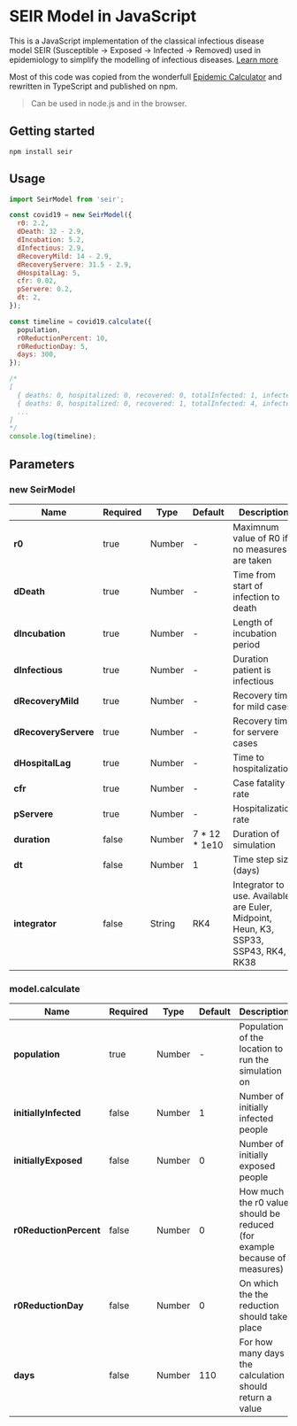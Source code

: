 # SEIR Model in JavaScript

This is a JavaScript implementation of the classical infectious disease model SEIR (Susceptible → Exposed → Infected → Removed) used in epidemiology to simplify the modelling of infectious diseases. [Learn more](https://en.wikipedia.org/wiki/Compartmental_models_in_epidemiology#The_SEIR_model)

Most of this code was copied from the wonderfull [Epidemic Calculator](http://gabgoh.github.io/COVID/index.html) and rewritten in TypeScript and published on npm.

> Can be used in node.js and in the browser.

## Getting started

```npm install seir```

## Usage

```js
import SeirModel from 'seir';

const covid19 = new SeirModel({
  r0: 2.2,
  dDeath: 32 - 2.9,
  dIncubation: 5.2,
  dInfectious: 2.9,
  dRecoveryMild: 14 - 2.9,
  dRecoveryServere: 31.5 - 2.9,
  dHospitalLag: 5,
  cfr: 0.02,
  pServere: 0.2,
  dt: 2,
});

const timeline = covid19.calculate({
  population,
  r0ReductionPercent: 10,
  r0ReductionDay: 5,
  days: 300,
});

/*
[
  { deaths: 0, hospitalized: 0, recovered: 0, totalInfected: 1, infected: 1, exposed: 2 },
  { deaths: 0, hospitalized: 0, recovered: 1, totalInfected: 4, infected: 3, exposed: 5 },
  ...
]
*/
console.log(timeline);
```

## Parameters

### new SeirModel

| Name                 | Required | Type   | Default | Description |
| ---                  | ---      | ---    | ---     | ---         |
| **r0**               | true     | Number | -       | Maximnum value of R0 if no measures are taken |
| **dDeath**           | true     | Number | -       | Time from start of infection to death |
| **dIncubation**      | true     | Number | -       | Length of incubation period |
| **dInfectious**      | true     | Number | -       | Duration patient is infectious |
| **dRecoveryMild**    | true     | Number | -       | Recovery time for mild cases |
| **dRecoveryServere** | true     | Number | -       | Recovery time for servere cases |
| **dHospitalLag**     | true     | Number | -       | Time to hospitalization |
| **cfr**              | true     | Number | -       | Case fatality rate |
| **pServere**         | true     | Number | -       | Hospitalization rate |
| **duration**         | false    | Number | 7 \* 12 \* 1e10 | Duration of simulation |
| **dt**               | false    | Number | 1       | Time step size (days) |
| **integrator**       | false    | String | RK4     | Integrator to use. Available are Euler, Midpoint, Heun, K3, SSP33, SSP43, RK4, RK38 |

### model.calculate

| Name                   | Required | Type   | Default | Description |
| ---                    | ---      | ---    | ---     | ---         |
| **population**         | true     | Number | -       | Population of the location to run the simulation on |
| **initiallyInfected**  | false    | Number | 1       | Number of initially infected people |
| **initiallyExposed**   | false    | Number | 0       | Number of initially exposed people |
| **r0ReductionPercent** | false    | Number | 0       | How much the r0 value should be reduced (for example because of measures) |
| **r0ReductionDay**     | false    | Number | 0       | On which the the reduction should take place |
| **days**               | false    | Number | 110     | For how many days the calculation should return a value |
